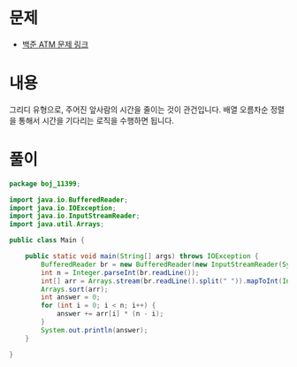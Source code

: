 # 문제
* [백준 ATM 문제 링크](https://www.acmicpc.net/problem/11439)

# 내용 
그리디 유형으로, 주어진 앞사람의 시간을 줄이는 것이 관건입니다. 배열 오름차순 정렬을 통해서 시간을 기다리는 로직을 수행하면 됩니다.

# 풀이
```java
package boj_11399;

import java.io.BufferedReader;
import java.io.IOException;
import java.io.InputStreamReader;
import java.util.Arrays;

public class Main {

    public static void main(String[] args) throws IOException {
        BufferedReader br = new BufferedReader(new InputStreamReader(System.in));
        int n = Integer.parseInt(br.readLine());
        int[] arr = Arrays.stream(br.readLine().split(" ")).mapToInt(Integer::parseInt).toArray();
        Arrays.sort(arr);
        int answer = 0;
        for (int i = 0; i < n; i++) {
            answer += arr[i] * (n - i);
        }
        System.out.println(answer);
    }

}

```
